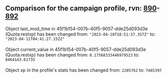 ## Comparison for the campaign profile, rvn: [890](https://github.com/PRO100KatYT/FortniteProfileRevisions/tree/main/profiles/campaign/890%20campaign.json)-[892](https://github.com/PRO100KatYT/FortniteProfileRevisions/tree/main/profiles/campaign/892%20campaign.json)

Object last_mod_time in 45f1b154-007b-40f5-9057-dde25d093d3e (Quota:restxp) has been changed from: `"2023-04-10T18:51:37.357Z"` to: `"2023-04-11T04:41:27.152Z"`
<br><br>
Object current_value in 45f1b154-007b-40f5-9057-dde25d093d3e (Quota:restxp) has been changed from: `0.17568333446979523` to: `8464143.61735`
<br><br>
Object xp in the profile's stats has been changed from: `2205762` to: `7465397`
<br><br>
